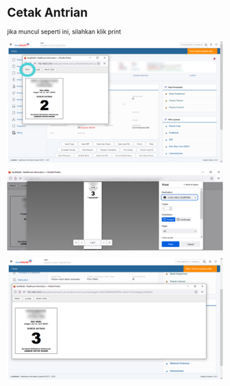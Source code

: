 # Cetak Antrian

jika muncul seperti ini, silahkan klik print

![cetak-antrian](../images/teramedik/cetak-antrian.png)



![print-antrian-print](../images/teramedik/print-antrian-print.png)

![print-antrian](../images/teramedik/print-antrian.png)